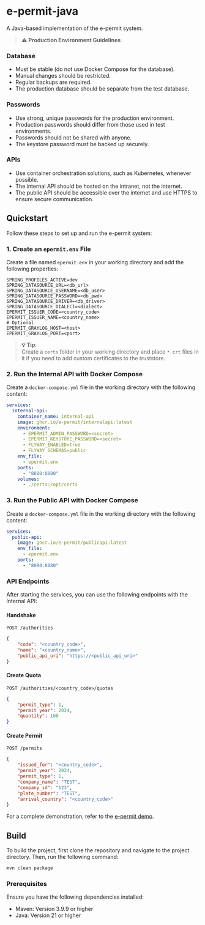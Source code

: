 # **e-permit-java**

A Java-based implementation of the e-permit system.

> **⚠️ Production Environment Guidelines**

### Database
- Must be stable (do not use Docker Compose for the database).
- Manual changes should be restricted.
- Regular backups are required.
- The production database should be separate from the test database.

### Passwords
- Use strong, unique passwords for the production environment.
- Production passwords should differ from those used in test environments.
- Passwords should not be shared with anyone.
- The keystore password must be backed up securely.

### APIs
- Use container orchestration solutions, such as Kubernetes, whenever possible.
- The internal API should be hosted on the intranet, not the internet.
- The public API should be accessible over the internet and use HTTPS to ensure secure communication.

## **Quickstart**

Follow these steps to set up and run the e-permit system:

### 1. Create an `epermit.env` File

Create a file named `epermit.env` in your working directory and add the following properties:

```properties
SPRING_PROFILES_ACTIVE=dev
SPRING_DATASOURCE_URL=<db_url>
SPRING_DATASOURCE_USERNAME=<db_user>
SPRING_DATASOURCE_PASSWORD=<db_pwd>
SPRING_DATASOURCE_DRIVER=<db_driver>
SPRING_DATASOURCE_DIALECT=<dialect>
EPERMIT_ISSUER_CODE=<country_code>
EPERMIT_ISSUER_NAME=<country_name>
# Optional
EPERMIT_GRAYLOG_HOST=<host>
EPERMIT_GRAYLOG_PORT=<port>
```

> **💡 Tip**:  
> Create a `certs` folder in your working directory and place `*.crt` files in it if you need to add custom certificates to the truststore.

### 2. Run the Internal API with Docker Compose

Create a `docker-compose.yml` file in the working directory with the following content:

```yaml
services:
  internal-api:
    container_name: internal-api
    image: ghcr.io/e-permit/internalapi:latest
    environment:
      - EPERMIT_ADMIN_PASSWORD=<secret>
      - EPERMIT_KEYSTORE_PASSWORD=<secret>
      - FLYWAY_ENABLED=true
      - FLYWAY_SCHEMAS=public
    env_file:
      - epermit.env
    ports:
      - "8080:8080"
    volumes:
      - ./certs:/opt/certs
```

### 3. Run the Public API with Docker Compose

Create a `docker-compose.yml` file in the working directory with the following content:

```yaml
services:
  public-api:
    image: ghcr.io/e-permit/publicapi:latest
    env_file: 
      - epermit.env
    ports:
      - "8080:8080"
```

### **API Endpoints**

After starting the services, you can use the following endpoints with the Internal API:

#### Handshake
`POST /authorities`

```json
{
    "code": "<country_code>",
    "name": "<country_name>",
    "public_api_uri": "https://<public_api_uri>"
}
```

#### Create Quota
`POST /authorities/<country_code>/quotas`

```json
{
    "permit_type": 1,
    "permit_year": 2024,
    "quantity": 100
}
```

#### Create Permit
`POST /permits`

```json
{
    "issued_for": "<country_code>",
    "permit_year": 2024,
    "permit_type": 1,
    "company_name": "TEST",
    "company_id": "123",
    "plate_number": "TEST",
    "arrival_country": "<country_code>"
}
```

For a complete demonstration, refer to the [e-permit demo](https://github.com/e-permit/e-permit-java/tree/x-road/examples/demo).

## **Build**

To build the project, first clone the repository and navigate to the project directory. Then, run the following command:

```bash
mvn clean package
```

### **Prerequisites**

Ensure you have the following dependencies installed:

- Maven: Version 3.9.9 or higher
- Java: Version 21 or higher